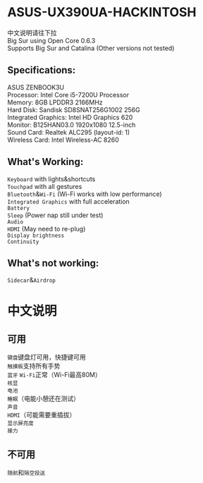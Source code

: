 # ASUS-UX390UA-HACKINTOSH
中文说明请往下拉<br>
Big Sur using Open Core 0.6.3 <br>
Supports Big Sur and Catalina (Other versions not tested)
## Specifications:<br>
ASUS ZENBOOK3U<br>
Processor: Intel Core i5-7200U Processor<br>
Memory: 8GB LPDDR3 2166MHz<br>
Hard Disk: Sandisk SD8SNAT256G1002 256G<br>
Integrated Graphics: Intel HD Graphics 620<br>
Monitor: B125HAN03.0 1920x1080 12.5-inch<br>
Sound Card: Realtek ALC295 (layout-id: 1)<br>
Wireless Card: Intel Wireless-AC 8260<br>
## What's Working:<br>
`Keyboard` with lights&shortcuts<br>`Touchpad` with all gestures<br>`Bluetooth`&`Wi-Fi` (Wi-Fi works with low performance)<br>`Integrated Graphics` with full acceleration<br>`Battery`<br>`Sleep` (Power nap still under test)<br>`Audio`<br>`HDMI` (May need to re-plug)<br>`Display brightness`<br>`Continuity`<br>
## What's not working:<br>
`Sidecar`&`Airdrop`<br>
# 中文说明<br>
## 可用<br>
`键盘`键盘灯可用，快捷键可用<br>`触摸板`支持所有手势<br>`蓝牙` `Wi-Fi`正常（Wi-Fi最高80M）<br>`核显`<br>`电池`<br>`睡眠`（电能小憩还在测试）<br>`声音`<br>`HDMI`（可能需要重插拔）<br>`显示屏亮度`<br>`接力`<br>
## 不可用<br>
`随航`和`隔空投送`<br>
